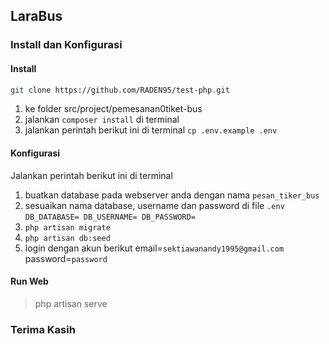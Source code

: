 ## LaraBus

### Install dan Konfigurasi

#### Install

```sh
git clone https://github.com/RADEN95/test-php.git
```

1. ke folder src/project/pemesanan0tiket-bus
2. jalankan `composer install` di terminal
3. jalankan perintah berikut ini di terminal `cp .env.example .env`

#### Konfigurasi

Jalankan perintah berikut ini di terminal

1. buatkan database pada webserver anda dengan nama `pesan_tiker_bus`
2. sesuaikan nama database, username dan password di file `.env` `DB_DATABASE= DB_USERNAME= DB_PASSWORD=`
3. `php artisan migrate`
4. `php artisan db:seed`
5. login dengan akun berikut email=`sektiawanandy1995@gmail.com` password=`password`

#### Run Web

> php artisan serve

### Terima Kasih
